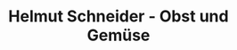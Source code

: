 ---
title: "Helmut Schneider - Obst und Gemüse"
url: /hilchenbach/helmut-schneider-obst-und-gemuese/
shop: Gemüse & Obst
---